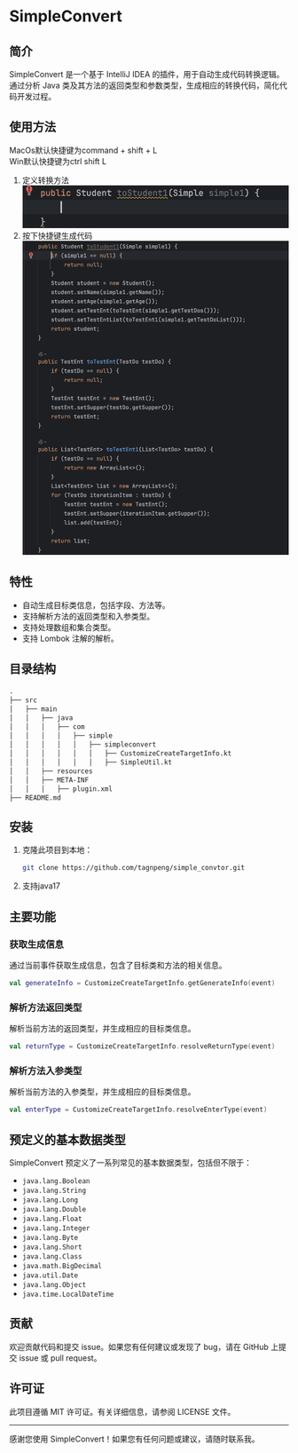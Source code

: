 # SimpleConvert

## 简介

SimpleConvert 是一个基于 IntelliJ IDEA 的插件，用于自动生成代码转换逻辑。通过分析 Java 类及其方法的返回类型和参数类型，生成相应的转换代码，简化代码开发过程。

## 使用方法

MacOs默认快捷键为command + shift + L<br>
Win默认快捷键为ctrl shift L<br>

1. 定义转换方法
   ![Snipaste_2024-07-18_16-11-53.bmp](src/main/resources/image/Snipaste_2024-07-18_16-11-53.png)
2. 按下快捷键生成代码
   ![Snipaste_2024-07-18_16-12-09.bmp](src/main/resources/image/Snipaste_2024-07-18_16-18-47.png)

## 特性

- 自动生成目标类信息，包括字段、方法等。
- 支持解析方法的返回类型和入参类型。
- 支持处理数组和集合类型。
- 支持 Lombok 注解的解析。

## 目录结构

```
.
├── src
│   ├── main
│   │   ├── java
│   │   │   ├── com
│   │   │   │   ├── simple
│   │   │   │   │   ├── simpleconvert
│   │   │   │   │   │   ├── CustomizeCreateTargetInfo.kt
│   │   │   │   │   │   ├── SimpleUtil.kt
│   │   ├── resources
│   │   ├── META-INF
│   │   │   ├── plugin.xml
├── README.md
```

## 安装

1. 克隆此项目到本地：

   ```sh
   git clone https://github.com/tagnpeng/simple_convtor.git
   ```

2. 支持java17

## 主要功能

### 获取生成信息

通过当前事件获取生成信息，包含了目标类和方法的相关信息。

```kotlin
val generateInfo = CustomizeCreateTargetInfo.getGenerateInfo(event)
```

### 解析方法返回类型

解析当前方法的返回类型，并生成相应的目标类信息。

```kotlin
val returnType = CustomizeCreateTargetInfo.resolveReturnType(event)
```

### 解析方法入参类型

解析当前方法的入参类型，并生成相应的目标类信息。

```kotlin
val enterType = CustomizeCreateTargetInfo.resolveEnterType(event)
```

## 预定义的基本数据类型

SimpleConvert 预定义了一系列常见的基本数据类型，包括但不限于：

- `java.lang.Boolean`
- `java.lang.String`
- `java.lang.Long`
- `java.lang.Double`
- `java.lang.Float`
- `java.lang.Integer`
- `java.lang.Byte`
- `java.lang.Short`
- `java.lang.Class`
- `java.math.BigDecimal`
- `java.util.Date`
- `java.lang.Object`
- `java.time.LocalDateTime`

## 贡献

欢迎贡献代码和提交 issue。如果您有任何建议或发现了 bug，请在 GitHub 上提交 issue 或 pull request。

## 许可证

此项目遵循 MIT 许可证。有关详细信息，请参阅 LICENSE 文件。

---

感谢您使用 SimpleConvert！如果您有任何问题或建议，请随时联系我。